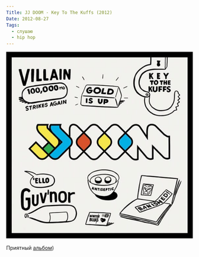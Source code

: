 ```yaml
---
Title: JJ DOOM - Key To The Kuffs (2012)
Date: 2012-08-27
Tags:
  - слушаю
  - hip hop
---
```


![jj-doom.jpg](images/jj-doom.jpg)

Приятный [альбом](http://www.discogs.com/JJ-DOOM-Key-To-The-Kuffs/master/463478))